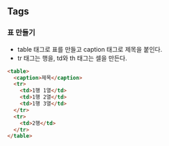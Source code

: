 ## Tags
### 표 만들기
* table 태그로 표를 만들고 caption 태그로 제목을 붙인다.
* tr 태그는 행을, td와 th 태그는 셀을 만든다.
```html
<table>
  <caption>제목</caption>
  <tr>
    <td>1행 1열</td>
    <td>1행 2열</td>
    <td>1행 3열</td>
  </tr>
  <tr>
    <td>2행</td>
  </tr>
</table>
```
